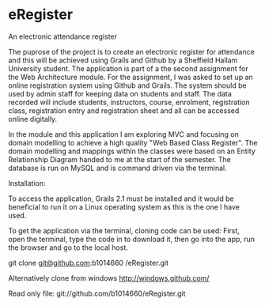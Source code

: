 eRegister
=========

An electronic attendance register 

The puprose of the project is to create an electronic register for attendance and this will be achieved using Grails and
Github by a Sheffield Hallam University student. The application is part of a the second assignment for the Web
Architecture module. For the assignment, I was asked to set up an online registration system using Github and Grails. 
The system should be used by admin staff for keeping data on students and staff.  The data recorded will include 
students, instructors, course, enrolment, registration class, registration entry and registration sheet and all can 
be accessed online digitally. 

In the module and this application I am exploring MVC and focusing on domain modelling to achieve a high quality 
"Web Based Class Register". The domain modelling and mappings within the classes were based on an Entity Relationship
Diagram handed to me at the start of the semester. The database is run on MySQL and is command driven via the terminal. 

Installation:

To access the application, Grails 2.1 must be installed and it would be beneficial to run it on a Linux operating system
as this is the one I have used.

To get the application via the terminal, cloning code can be used: 
First, open the terminal, type the code in to download it, then go into the app, run the browser and go to the local host. 

git clone git@github.com:b1014660 /eRegister.git

Alternatively clone from windows http://windows.github.com/

Read only file: git://github.com/b1014660/eRegister.git




